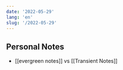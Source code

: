 ```yaml
---
date: '2022-05-29'
lang: 'en'
slug: '/2022-05-29'
---
```


## Personal Notes

- [[evergreen notes]] vs [[Transient Notes]]
